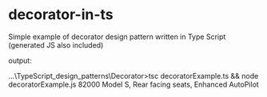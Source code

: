 # decorator-in-ts
Simple example of decorator design pattern written in Type Script (generated JS also included)


output:

...\TypeScript_design_patterns\Decorator>tsc decoratorExample.ts && node decoratorExample.js
82000
Model S, Rear facing seats, Enhanced AutoPilot
